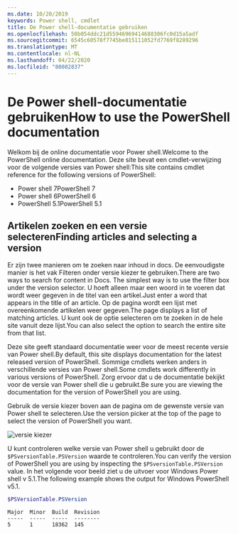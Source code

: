 ```yaml
---
ms.date: 10/20/2019
keywords: Power shell, cmdlet
title: De Power shell-documentatie gebruiken
ms.openlocfilehash: 50b054ddc21d55946969414688306fc0d15a5adf
ms.sourcegitcommit: 6545c60578f7745be015111052fd7769f8289296
ms.translationtype: MT
ms.contentlocale: nl-NL
ms.lasthandoff: 04/22/2020
ms.locfileid: "80082837"
---
```

# <a name="how-to-use-the-powershell-documentation"></a><span data-ttu-id="a4fb5-103">De Power shell-documentatie gebruiken</span><span class="sxs-lookup"><span data-stu-id="a4fb5-103">How to use the PowerShell documentation</span></span>

<span data-ttu-id="a4fb5-104">Welkom bij de online documentatie voor Power shell.</span><span class="sxs-lookup"><span data-stu-id="a4fb5-104">Welcome to the PowerShell online documentation.</span></span> <span data-ttu-id="a4fb5-105">Deze site bevat een cmdlet-verwijzing voor de volgende versies van Power shell:</span><span class="sxs-lookup"><span data-stu-id="a4fb5-105">This site contains cmdlet reference for the following versions of PowerShell:</span></span>

- <span data-ttu-id="a4fb5-106">Power shell 7</span><span class="sxs-lookup"><span data-stu-id="a4fb5-106">PowerShell 7</span></span>
- <span data-ttu-id="a4fb5-107">Power shell 6</span><span class="sxs-lookup"><span data-stu-id="a4fb5-107">PowerShell 6</span></span>
- <span data-ttu-id="a4fb5-108">PowerShell 5.1</span><span class="sxs-lookup"><span data-stu-id="a4fb5-108">PowerShell 5.1</span></span>

## <a name="finding-articles-and-selecting-a-version"></a><span data-ttu-id="a4fb5-109">Artikelen zoeken en een versie selecteren</span><span class="sxs-lookup"><span data-stu-id="a4fb5-109">Finding articles and selecting a version</span></span>

<span data-ttu-id="a4fb5-110">Er zijn twee manieren om te zoeken naar inhoud in docs. De eenvoudigste manier is het vak Filteren onder versie kiezer te gebruiken.</span><span class="sxs-lookup"><span data-stu-id="a4fb5-110">There are two ways to search for content in Docs. The simplest way is to use the filter box under the version selector.</span></span> <span data-ttu-id="a4fb5-111">U hoeft alleen maar een woord in te voeren dat wordt weer gegeven in de titel van een artikel.</span><span class="sxs-lookup"><span data-stu-id="a4fb5-111">Just enter a word that appears in the title of an article.</span></span> <span data-ttu-id="a4fb5-112">Op de pagina wordt een lijst met overeenkomende artikelen weer gegeven.</span><span class="sxs-lookup"><span data-stu-id="a4fb5-112">The page displays a list of matching articles.</span></span> <span data-ttu-id="a4fb5-113">U kunt ook de optie selecteren om te zoeken in de hele site vanuit deze lijst.</span><span class="sxs-lookup"><span data-stu-id="a4fb5-113">You can also select the option to search the entire site from that list.</span></span>

<span data-ttu-id="a4fb5-114">Deze site geeft standaard documentatie weer voor de meest recente versie van Power shell.</span><span class="sxs-lookup"><span data-stu-id="a4fb5-114">By default, this site displays documentation for the latest released version of PowerShell.</span></span> <span data-ttu-id="a4fb5-115">Sommige cmdlets werken anders in verschillende versies van Power shell.</span><span class="sxs-lookup"><span data-stu-id="a4fb5-115">Some cmdlets work differently in various versions of PowerShell.</span></span> <span data-ttu-id="a4fb5-116">Zorg ervoor dat u de documentatie bekijkt voor de versie van Power shell die u gebruikt.</span><span class="sxs-lookup"><span data-stu-id="a4fb5-116">Be sure you are viewing the documentation for the version of PowerShell you are using.</span></span>

<span data-ttu-id="a4fb5-117">Gebruik de versie kiezer boven aan de pagina om de gewenste versie van Power shell te selecteren.</span><span class="sxs-lookup"><span data-stu-id="a4fb5-117">Use the version picker at the top of the page to select the version of PowerShell you want.</span></span>

![versie kiezer](media/how-to-use-docs/version-search.gif)

<span data-ttu-id="a4fb5-119">U kunt controleren welke versie van Power shell u gebruikt door de `$PSversionTable.PSVersion` waarde te controleren.</span><span class="sxs-lookup"><span data-stu-id="a4fb5-119">You can verify the version of PowerShell you are using by inspecting the `$PSversionTable.PSVersion` value.</span></span> <span data-ttu-id="a4fb5-120">In het volgende voor beeld ziet u de uitvoer voor Windows Power shell v 5.1.</span><span class="sxs-lookup"><span data-stu-id="a4fb5-120">The following example shows the output for Windows PowerShell v5.1.</span></span>

```powershell
$PSVersionTable.PSVersion
```

```Output
Major  Minor  Build  Revision
-----  -----  -----  --------
5      1      18362  145
```
